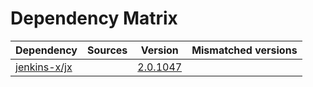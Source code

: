 # Dependency Matrix

Dependency | Sources | Version | Mismatched versions
---------- | ------- | ------- | -------------------
[jenkins-x/jx](https://github.com/jenkins-x/jx.git) |  | [2.0.1047](https://github.com/jenkins-x/jx/releases/tag/v2.0.1047) | 
